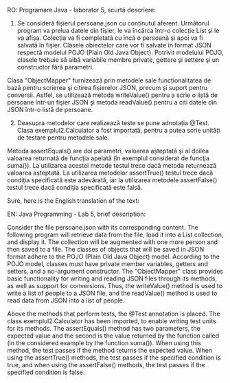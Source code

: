 RO: Programare Java - laborator 5, scurtă descriere: 



1. Se consideră fișierul persoane.json cu conținutul aferent. Următorul program va prelua datele din fișier, le va încărca într-o colecție List şi le va afișa. Colecția va fi completată cu încă o persoană şi apoi va fi salvată în fișier. Clasele obiectelor care vor fi salvate în format JSON respectă modelul POJO (Plain Old Java Object). Potrivit modelului POJO, clasele trebuie să aibă variabile membre private, gettere şi settere şi un constructor fără parametri. 

Clasa "ObjectMapper" furnizează prin metodele sale funcționalitatea de bază pentru scrierea şi citirea fișierelor JSON, precum şi suport pentru conversii. Astfel, se utilizează metoda writeValue() pentru a scrie o listă de persoane într-un fişier JSON şi metoda readValue() pentru a citi datele din JSON într-o listă de persoane. 

2. Deasupra metodelor care realizează teste se pune adnotația @Test. Clasa exemplul2.Calculator a fost importată, pentru a putea scrie unități de testare pentru metodele sale.

Metoda assertEquals() are doi parametri, valoarea așteptată şi al doilea valoarea returnată de funcția apelată (în exemplul considerat de funcţia suma()). La utilizarea acestei metode testul trece dacă metoda returnează valoarea așteptată. La utilizarea metodelor assertTrue() testul trece dacă condiția specificată este adevărată, iar la utilizarea metodele assertFalse() testul trece dacă condiția specificată este falsă.

Sure, here is the English translation of the text:

EN: Java Programming - Lab 5, brief description:

Consider the file persoane.json with its corresponding content. The following program will retrieve data from the file, load it into a List collection, and display it. The collection will be augmented with one more person and then saved to a file. The classes of objects that will be saved in JSON format adhere to the POJO (Plain Old Java Object) model. According to the POJO model, classes must have private member variables, getters and setters, and a no-argument constructor.
The "ObjectMapper" class provides basic functionality for writing and reading JSON files through its methods, as well as support for conversions. Thus, the writeValue() method is used to write a list of people to a JSON file, and the readValue() method is used to read data from JSON into a list of people.

Above the methods that perform tests, the @Test annotation is placed. The class exemplul2.Calculator has been imported, to enable writing test units for its methods.
The assertEquals() method has two parameters, the expected value and the second is the value returned by the function called (in the considered example by the function suma()). When using this method, the test passes if the method returns the expected value. When using the assertTrue() methods, the test passes if the specified condition is true, and when using the assertFalse() methods, the test passes if the specified condition is false.
